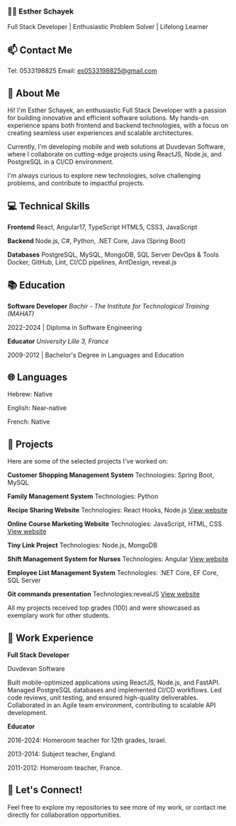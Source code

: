 
### 👩‍💻 Esther Schayek
Full Stack Developer | Enthusiastic Problem Solver | Lifelong Learner

## 📫 Contact Me

Tel: 0533198825
Email: es0533198825@gmail.com

## 🌟 About Me

Hi! I'm Esther Schayek, an enthusiastic Full Stack Developer with a passion for building innovative and efficient software solutions. My hands-on experience spans both frontend and backend technologies, with a focus on creating seamless user experiences and scalable architectures.

Currently, I'm developing mobile and web solutions at Duvdevan Software, where I collaborate on cutting-edge projects using ReactJS, Node.js, and PostgreSQL in a CI/CD environment.

I'm always curious to explore new technologies, solve challenging problems, and contribute to impactful projects.

## 💻 Technical Skills

**Frontend**
React, Angular17, TypeScript
HTML5, CSS3, JavaScript

**Backend**
Node.js, C#, Python, .NET Core, Java (Spring Boot)

**Databases**
PostgreSQL, MySQL, MongoDB, SQL Server
DevOps & Tools
Docker, GitHub, Lint, CI/CD pipelines, AntDesign, reveal.js

## 📚 Education

**Software Developer**
*Bachir - The Institute for Technological Training (MAHAT)*

2022-2024 | Diploma in Software Engineering

**Educator**
*University Lille 3, France*

2009-2012 | Bachelor's Degree in Languages and Education

## 🌐 Languages

Hebrew: Native

English: Near-native

French: Native

## 🚀 Projects

Here are some of the selected projects I've worked on:

**Customer Shopping Management System**
Technologies: Spring Boot, MySQL

**Family Management System**
Technologies: Python

**Recipe Sharing Website**
Technologies: React Hooks, Node.js
[View website](https://estherschayek.github.io/Recipe_project/)

**Online Course Marketing Website**
Technologies: JavaScript, HTML, CSS
[View website](https://estherschayek.github.io/Courses-platform-project/)

**Tiny Link Project**
Technologies: Node.js, MongoDB

**Shift Management System for Nurses**
Technologies: Angular
[View website](URL)

**Employee List Management System**
Technologies: .NET Core, EF Core, SQL Server

**Git commands presentation**
Technologies:revealJS
[View website]( https://estherschayek.github.io/GitCommandsPresentation/)

All my projects received top grades (100) and were showcased as exemplary work for other students.

## 🌟 Work Experience

**Full Stack Developer**

Duvdevan Software

Built mobile-optimized applications using ReactJS, Node.js, and FastAPI.
Managed PostgreSQL databases and implemented CI/CD workflows.
Led code reviews, unit testing, and ensured high-quality deliverables.
Collaborated in an Agile team environment, contributing to scalable API development.

**Educator**

2016-2024: Homeroom teacher for 12th grades, Israel.

2013-2014: Subject teacher, England.

2011-2012: Homeroom teacher, France.

## 🌟 Let's Connect!
Feel free to explore my repositories to see more of my work, or contact me directly for collaboration opportunities.
